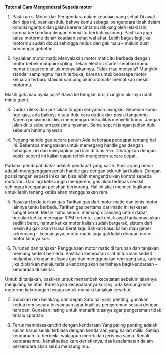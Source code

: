 **Tutorial Cara Mengendarai Sepeda motor**

1. Pastikan si Motor dan Pengendara dalam keadaan yang sehat
Di awal dari tips ini, pastikan dulu bahwa kamu sebagai pengendara tidak dalam kondisi ngantuk dan galau karena cintamu ditikung oleh lelaki lain, karena berkendara dengan emosi itu berbahaya bung. Pastikan juga kalau motormu dalam keadaan sehat wal afiat. Lebih bagus lagi jika motormu sudah dicuci sehingga mulus dan gak malu – maluin buat boncengin gebetan.

2. Nyalakan motor matic
Menyalakan motor matic itu berbeda dengan motor bebek maupun kopling. Tekan electric starter sembari kamu menarik tuas rem untuk menyalakannya. Tidak mau menyala? Mungkin standar sampingmu  masih terbuka, karena untuk beberapa motor keluaran terbaru standar samping akan otomatis mematikan mesin motormu. 

Masih gak mau nyala juga? Bawa ke bengkel bro, mungkin aki-nya udah minta ganti. 

3. Duduk rileks dan posisikan tangan senyaman mungkin. 
Sebelum kamu nge-gas, ada baiknya ditata dulu cara duduk dan posisi tanganmu. Karena posisimu ini bisa mempengaruhi kualitas menyetir kamu. Jangan jalan dulu sebelum posisimu nyaman. Sama seperti jangan jadian dulu sebelum hatimu nyaman. 

4. Pegang handle gas secara penuh
Ada beberapa pendapat tentang hal ini. Beberapa mengatakan untuk memegang handle gas dengan sebagian jari dan menyiapkan jari lain di tuas rem. Diharapkan dengan posisi seperti ini kalian dapat reflek mengerem secara cepat.

Padahal pendapat diatas adalah pendapat yang salah. Posisi yang benar adalah menggenggam penuh handle gas dengan seluruh jari kalian. Dengan posisi tangan seperti ini kalian bisa lebih mengendalikan kontrol sepeda motormu. Dan lagi ketika ingin mengerem, gas akan terlepas sedikit sehingga kecepatan perlahan berkurang. Hal ini akan memicu logikamu untuk lebih tenang ketika akan menggunakan rem. 

5. Rasakan beda tarikan gas
Tarikan gas dari motor matic dan jenis motor lainnya tentu berbeda. Tarikan gas pertama dari matic ini terkesan sangat berat. Mesin matic sendiri memang dirancang untuk dapat berjalan ketika mencapai RPM tertentu.  Jadi untuk awal tarikannya akan sedikit berat, namun ketika motor kalian sudah bergerak, sistem dari mesin itu gak akan terasa berat lagi. Bahkan kalau kalian mau geber sekencang – kencangnya, motor matic juga gak kalah dengan motor – motor lainnya kok. 

6. Turunan dan tanjakan
Penggunaan motor matic di turunan dan tanjakan memang sedikit berbeda. Pastikan kecepatan saat di turunan sedikit melambat dengan melepas gas dan menggunakan rem yang ada, karena jika dibiarkan melaju terlalu kencang akan berbahaya bagi kendaraan – kendaraan di sekitar. 

Untuk di tanjakan, pastikan untuk menambah kecepatan sebelum jalannya menjulang ke atas. Karena jika kecepatannya kurang, ada kemungkinan motormu kekurangan tenaga untuk menaiki tanjakan tersebut. 

7. Gunakan rem belakang dan depan
Satu hal yang penting, gunakan kedua rem secara bersamaan agar kualitas pengereman sesuai dengan harapan. Gunakan insting untuk menarik tuasnya agar pengereman tidak terlalu spontan. 

8. Terus membiasakan diri dengan kendaraan
Yang paling penting adalah kalian harus selalu terbiasa dengan kendaraan yang kalian miliki. Setiap kendaraan itu berbeda, walaupun merek dan jenisnya sama. Kenali kendaraanmu, kenali setiap karakteristiknya, dan keselamatan dalam berkendara akan selalu menaungimu.
